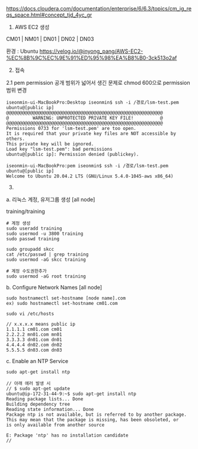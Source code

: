 
https://docs.cloudera.com/documentation/enterprise/6/6.3/topics/cm_ig_reqs_space.html#concept_tjd_4yc_gr

1. AWS EC2 생성

CM01 | NM01 | DN01 | DN02 | DN03

환경 : Ubuntu
https://velog.io/@inyong_pang/AWS-EC2-%EC%8B%9C%EC%9E%91%ED%95%98%EA%B8%B0-3ck513o2af


2. 접속

2.1 pem permission 공개 범위가 넓어서 생긴 문제로 chmod 600으로 permission 범위 변경
~~~
iseonmin-ui-MacBookPro:Desktop iseonmin$ ssh -i /경로/lsm-test.pem ubuntu@[public ip]
@@@@@@@@@@@@@@@@@@@@@@@@@@@@@@@@@@@@@@@@@@@@@@@@@@@@@@@@@@@
@         WARNING: UNPROTECTED PRIVATE KEY FILE!          @
@@@@@@@@@@@@@@@@@@@@@@@@@@@@@@@@@@@@@@@@@@@@@@@@@@@@@@@@@@@
Permissions 0733 for 'lsm-test.pem' are too open.
It is required that your private key files are NOT accessible by others.
This private key will be ignored.
Load key "lsm-test.pem": bad permissions
ubuntu@[public ip]: Permission denied (publickey).
~~~

~~~
iseonmin-ui-MacBookPro:pem iseonmin$ ssh -i /경로/lsm-test.pem ubuntu@[public ip]
Welcome to Ubuntu 20.04.2 LTS (GNU/Linux 5.4.0-1045-aws x86_64)
~~~

3. 
a. 리눅스 계정, 유저그룹 생성 [all node]

training/training
~~~
# 계정 생성
sudo useradd training
sudo usermod -u 3800 training
sudo passwd training

sudo groupadd skcc
cat /etc/passwd | grep training
sudo usermod -aG skcc training

# 계정 수도권한추가
sudo usermod -aG root training
~~~

b. Configure Network Names [all node]
~~~
sudo hostnamectl set-hostname [node name].com
ex) sudo hostnamectl set-hostname cm01.com

sudo vi /etc/hosts

// x.x.x.x means public ip
1.1.1.1 cm01.com cm01
2.2.2.2 mn01.com mn01
3.3.3.3 dn01.com dn01
4.4.4.4 dn02.com dn02
5.5.5.5 dn03.com dn03
~~~

c. Enable an NTP Service

~~~
sudo apt-get install ntp

// 아래 에러 발생 시 
// $ sudo apt-get update 
ubuntu@ip-172-31-44-9:~$ sudo apt-get install ntp
Reading package lists... Done
Building dependency tree       
Reading state information... Done
Package ntp is not available, but is referred to by another package.
This may mean that the package is missing, has been obsoleted, or
is only available from another source

E: Package 'ntp' has no installation candidate
//
~~~



